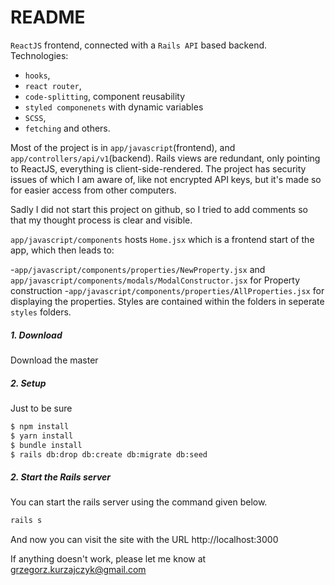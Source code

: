 # README

`ReactJS` frontend, connected with a `Rails API` based backend.
Technologies:

- `hooks`,
- `react router`,
- `code-splitting`, component reusability
- `styled componenets` with dynamic variables
- `SCSS`,
- `fetching`
  and others.

Most of the project is in `app/javascript`(frontend), and `app/controllers/api/v1`(backend). Rails views are redundant, only pointing to ReactJS, everything is client-side-rendered. The project has security issues of which I am aware of, like not encrypted API keys, but it's made so for easier access from other computers.

Sadly I did not start this project on github, so I tried to add comments so that my thought process is clear and visible.

`app/javascript/components` hosts `Home.jsx` which is a frontend start of the app, which then leads to:

-`app/javascript/components/properties/NewProperty.jsx` and `app/javascript/components/modals/ModalConstructor.jsx` for Property construction -`app/javascript/components/properties/AllProperties.jsx` for displaying the properties.
Styles are contained within the folders in seperate `styles` folders.

##### 1. Download

Download the master

##### 2. Setup

Just to be sure

```bash
$ npm install
$ yarn install
$ bundle install
$ rails db:drop db:create db:migrate db:seed
```

##### 2. Start the Rails server

You can start the rails server using the command given below.

```ruby
rails s
```

And now you can visit the site with the URL http://localhost:3000

If anything doesn't work, please let me know at grzegorz.kurzajczyk@gmail.com
